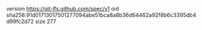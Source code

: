 version https://git-lfs.github.com/spec/v1
oid sha256:91d01713017501277094abe51bca8a8b36d64462a92f8b6c3395db4d99fc2d72
size 277
